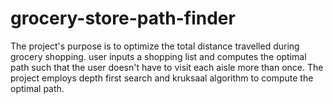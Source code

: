 # grocery-store-path-finder
The project's purpose is to optimize the total distance travelled during grocery shopping. user inputs a shopping list and computes the optimal path such that the user doesn't have to visit each aisle more than once. The project employs depth first search and kruksaal algorithm to compute the optimal path.
